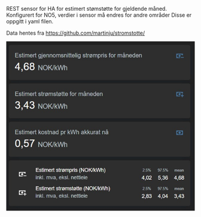 REST sensor for HA for estimert stømstøtte for gjeldende måned. 
Konfigurert for NO5, verdier i sensor må endres for andre områder
Disse er oppgitt i yaml filen.

Data hentes fra https://github.com/martinju/stromstotte/

![Dashboard](Dashboard.jpg)
